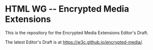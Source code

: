 HTML WG -- Encrypted Media Extensions
===============

This is the repository for the Encrypted Media Extensions Editor's Draft.

The latest Editor's Draft is at https://w3c.github.io/encrypted-media/.
